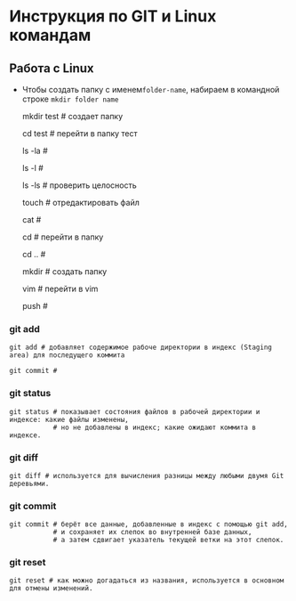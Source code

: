 # Инструкция по GIT и  Linux командам
## Работа с Linux
* Чтобы создать папку с именем`folder-name`, набираем в командной строке `mkdir folder name`

  mkdir test #  создает папку

  cd test # перейти в папку тест 

  ls -la # 
  
  ls -l #
  
  ls -ls # проверить целосность
  
  touch # отредактировать файл
  
  cat #
  
  cd # перейти в папку
  
  cd .. #
  
  mkdir # создать папку

  vim # перейти в vim

  push #

### git add
    
    git add # добавляет содержимое рабоче директории в индекс (Staging area) для последущего коммита

    git commit # 

### git status
    
    git status # показывает состояния файлов в рабочей директории и индексе: какие файлы изменены,
               # но не добавлены в индекс; какие ожидают коммита в индексе.

### git diff

    git diff # используется для вычисления разницы между любыми двумя Git деревьями. 
  
### git commit

    git commit # берёт все данные, добавленные в индекс с помощью git add,
               # и сохраняет их слепок во внутренней базе данных,
               # а затем сдвигает указатель текущей ветки на этот слепок.

### git reset

    git reset # как можно догадаться из названия, используется в основном для отмены изменений. 

